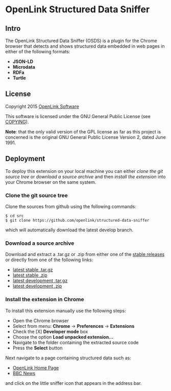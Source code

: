 # OpenLink Structured Data Sniffer

## Intro
The OpenLink Structured Data Sniffer (OSDS) is a plugin for the Chrome browser that detects and
shows structured data embedded in web pages in either of the following formats:

- **JSON-LD**
- **Microdata**
- **RDFa**
- **Turtle**

## License
Copyright 2015 [OpenLink Software](mailto:opensource@openlinksw.com)

This software is licensed under the GNU General Public License (see
[COPYING](http://github.com/openlink/structured-data-sniffer/blob/develop/COPYING)).

**Note**: that the only valid version of the GPL license as far as this project is concerned is the
original GNU General Public License Version 2, dated June 1991.


## Deployment

To deploy this extension on your local machine you can either *clone the git source tree* or *download a source archive* and then *install the extension* into your Chrome browser on the same system.

### Clone the git source tree
Clone the sources from github using the following commands:
```shell
$ cd src
$ git clone https://github.com/openlink/structured-data-sniffer
```
which will automatically download the latest develop branch.

### Download a source archive
Download and extract a .tar.gz or .zip from either one of the [stable releases ](https://github.com/openlink/structured-data-sniffer/releases/latest) or directly from one of the following links:

- [latest stable .tar.gz](https://github.com/openlink/structured-data-sniffer/archive/master.tar.gz)
- [latest stable .zip](https://github.com/openlink/structured-data-sniffer/archive/master.zip)
- [latest development .tar.gz](https://github.com/openlink/structured-data-sniffer/archive/develop.tar.gz)
- [latest development .zip](https://github.com/openlink/structured-data-sniffer/archive/develop.zip)


### Install the extension in Chrome
To install this extension manually use the following steps:

- Open the Chrome browser
- Select from menu: **Chrome** -> **Preferences** -> **Extensions**
- Check the [X] **Developer mode** box
- Choose the option **Load unpacked extension...**
- Navigate to the folder containing the extracted source code
- Press the **Select** button

Next navigate to a page containing structured data such as:

  - [OpenLink Home Page](http://www.openlinksw.com/)
  - [BBC News](http://www.bbc.com/news)

and click on the little sniffer icon that appears in the address bar.
